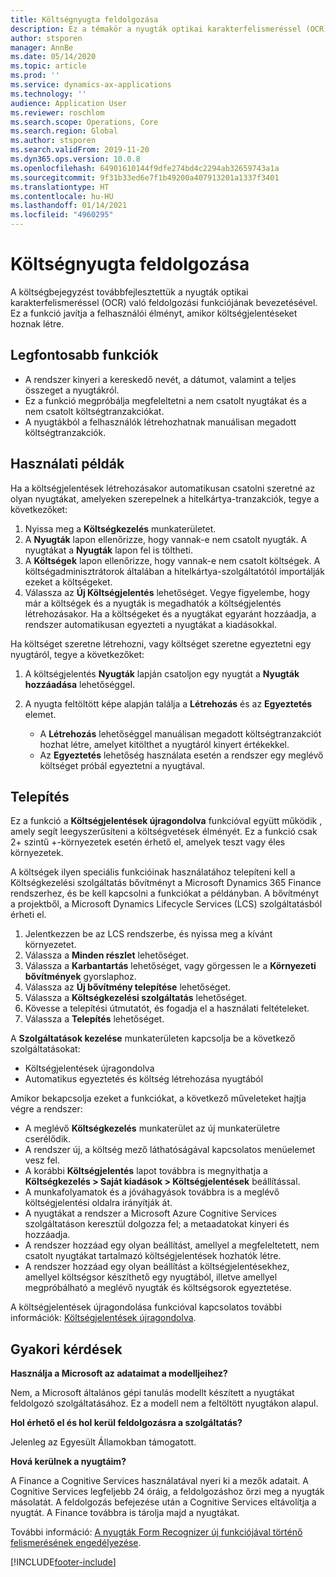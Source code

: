 ```yaml
---
title: Költségnyugta feldolgozása
description: Ez a témakör a nyugták optikai karakterfelismeréssel (OCR) való feldolgozásáról nyújt információkat. Ez a funkció javítja a felhasználói élményt, amikor költségjelentéseket hoznak létre a Microsoft Dynamics 365 Finance alkalmazásban.
author: stsporen
manager: AnnBe
ms.date: 05/14/2020
ms.topic: article
ms.prod: ''
ms.service: dynamics-ax-applications
ms.technology: ''
audience: Application User
ms.reviewer: roschlom
ms.search.scope: Operations, Core
ms.search.region: Global
ms.author: stsporen
ms.search.validFrom: 2019-11-20
ms.dyn365.ops.version: 10.0.8
ms.openlocfilehash: 64901610144f9dfe274bd4c2294ab32659743a1a
ms.sourcegitcommit: 9f31b33ed6e7f1b49200a407913201a1337f3401
ms.translationtype: HT
ms.contentlocale: hu-HU
ms.lasthandoff: 01/14/2021
ms.locfileid: "4960295"
---
```

# <a name="expense-receipt-processing"></a>Költségnyugta feldolgozása

A költségbejegyzést továbbfejlesztettük a nyugták optikai karakterfelismeréssel (OCR) való feldolgozási funkciójának bevezetésével. Ez a funkció javítja a felhasználói élményt, amikor költségjelentéseket hoznak létre.

## <a name="key-features"></a>Legfontosabb funkciók

- A rendszer kinyeri a kereskedő nevét, a dátumot, valamint a teljes összeget a nyugtákról.
- Ez a funkció megpróbálja megfeleltetni a nem csatolt nyugtákat és a nem csatolt költségtranzakciókat.
- A nyugtákból a felhasználók létrehozhatnak manuálisan megadott költségtranzakciók.

## <a name="usage-examples"></a>Használati példák

Ha a költségjelentések létrehozásakor automatikusan csatolni szeretné az olyan nyugtákat, amelyeken szerepelnek a hitelkártya-tranzakciók, tegye a következőket:

  1. Nyissa meg a **Költségkezelés** munkaterületet.
  2. A **Nyugták** lapon ellenőrizze, hogy vannak-e nem csatolt nyugták. A nyugtákat a **Nyugták** lapon fel is töltheti.
  3. A **Költségek** lapon ellenőrizze, hogy vannak-e nem csatolt költségek. A költségadminisztrátorok általában a hitelkártya-szolgáltatótól importálják ezeket a költségeket.
  4. Válassza az **Új Költségjelentés** lehetőséget. Vegye figyelembe, hogy már a költségek és a nyugták is megadhatók a költségjelentés létrehozásakor. Ha a költségeket és a nyugtákat egyaránt hozzáadja, a rendszer automatikusan egyezteti a nyugtákat a kiadásokkal.

Ha költséget szeretne létrehozni, vagy költséget szeretne egyeztetni egy nyugtáról, tegye a következőket:

  1. A költségjelentés **Nyugták** lapján csatoljon egy nyugtát a **Nyugták hozzáadása** lehetőséggel.
  2. A nyugta feltöltött képe alapján találja a **Létrehozás** és az **Egyeztetés** elemet.

      - A **Létrehozás** lehetőséggel manuálisan megadott költségtranzakciót hozhat létre, amelyet kitölthet a nyugtáról kinyert értékekkel.
      - Az **Egyeztetés** lehetőség használata esetén a rendszer egy meglévő költséget próbál egyeztetni a nyugtával.

## <a name="installation"></a>Telepítés

Ez a funkció a **Költségjelentések újragondolva** funkcióval együtt működik , amely segít leegyszerűsíteni a költségvetések élményét. Ez a funkció csak 2+ szintű +-környezetek esetén érhető el, amelyek teszt vagy éles környezetek.

A költségek ilyen speciális funkcióinak használatához telepíteni kell a Költségkezelési szolgáltatás bővítményt a Microsoft Dynamics 365 Finance rendszerhez, és be kell kapcsolni a funkciókat a példányban. A bővítményt a projektből, a Microsoft Dynamics Lifecycle Services (LCS) szolgáltatásból érheti el.

1. Jelentkezzen be az LCS rendszerbe, és nyissa meg a kívánt környezetet.
2. Válassza a **Minden részlet** lehetőséget.
3. Válassza a **Karbantartás** lehetőséget, vagy görgessen le a **Környezeti bővítmények** gyorslaphoz.
4. Válassza az **Új bővítmény telepítése** lehetőséget.
5. Válassza a **Költségkezelési szolgáltatás** lehetőséget.
6. Kövesse a telepítési útmutatót, és fogadja el a használati feltételeket.
7. Válassza a **Telepítés** lehetőséget.

A **Szolgáltatások kezelése** munkaterületen kapcsolja be a következő szolgáltatásokat:

- Költségjelentések újragondolva
- Automatikus egyeztetés és költség létrehozása nyugtából

Amikor bekapcsolja ezeket a funkciókat, a következő műveleteket hajtja végre a rendszer:

- A meglévő **Költségkezelés** munkaterület az új munkaterületre cserélődik.
- A rendszer új, a költség mező láthatóságával kapcsolatos menüelemet vesz fel.
- A korábbi **Költségjelentés** lapot továbbra is megnyithatja a **Költségkezelés > Saját kiadások > Költségjelentések** beállítással.
- A munkafolyamatok és a jóváhagyások továbbra is a meglévő költségjelentési oldalra irányítják át.
- A nyugtákat a rendszer a Microsoft Azure Cognitive Services szolgáltatáson keresztül dolgozza fel; a metaadatokat kinyeri és hozzáadja.
- A rendszer hozzáad egy olyan beállítást, amellyel a megfeleltetett, nem csatolt nyugtákat tartalmazó költségjelentések hozhatók létre.
- A rendszer hozzáad egy olyan beállítást a költségjelentésekhez, amellyel költségsor készíthető egy nyugtából, illetve amellyel megpróbálható a meglévő nyugták és költségsorok egyeztetése.

A költségjelentések újragondolása funkcióval kapcsolatos további információk: [Költségjelentések újragondolva](ExpenseWorkspaceNew.md).

## <a name="frequently-asked-questions"></a>Gyakori kérdések

**Használja a Microsoft az adataimat a modelljeihez?**

Nem, a Microsoft általános gépi tanulás modellt készített a nyugtákat feldolgozó szolgáltatásához. Ez a modell nem a feltöltött nyugtákon alapul.

**Hol érhető el és hol kerül feldolgozásra a szolgáltatás?**

Jelenleg az Egyesült Államokban támogatott.

**Hová kerülnek a nyugtáim?**

A Finance a Cognitive Services használatával nyeri ki a mezők adatait. A Cognitive Services legfeljebb 24 óráig, a feldolgozáshoz őrzi meg a nyugták másolatát. A feldolgozás befejezése után a Cognitive Services eltávolítja a nyugtát. A Finance továbbra is tárolja majd a nyugtákat.

További információ: [A nyugták Form Recognizer új funkciójával történő felismerésének engedélyezése](https://azure.microsoft.com/blog/enable-receipt-understanding-with-form-recognizer-s-new-capability/).


[!INCLUDE[footer-include](../includes/footer-banner.md)]